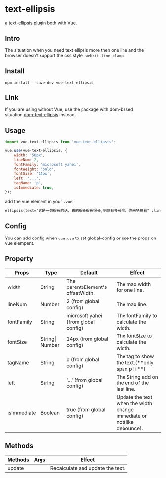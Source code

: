 # text-ellipsis
a text-ellipsis plugin both with Vue.

## Intro
The situation when you need text ellipsis more then one line and the browser doesn't support the css style `-webkit-line-clamp`.

## Install
```
npm install --save-dev vue-text-ellipsis
```

## Link
If you are using without Vue, use the package with dom-based situation.[dom-text-ellipsis](https://github.com/Luobata/dom-text-ellipsis) instead.

## Usage
```js
import vue-text-ellipsis from 'vue-text-ellipsis';

vue.use(vue-text-ellipsis, {
    width: '50px',
    lineNum: 2,
    fontFamily: 'microsoft yahei',
    fontWeight: 'bold',
    fontSize: '14px',
    left: '...',
    tagName: 'p',
    isImmediate: true,
});
```

add the vue element in your `.vue`.
```html
ellipsis(text="这是一句很长的话，真的很长很长很长,到底有多长呢，你来猜猜看" :line-num="2" tagName="p" :fontWeight="100" fontSize="16px" :left="left" :isImmediate="false")
```

## Config
You can add config when `vue.use` to set global-config or use the props on vue elempent.

## Property

| Props       | Type            | Default                                 | Effect                                   |
| ----------- | --------------- | --------------------------------------- | ---------------------------------------- |
| width       | String          | The parentsElement's offsetWidth.       | The max width for one line.              |
| lineNum     | Number          | 2    (from global config)               | The max line.                            |
| fontFamily  | String          | microsoft yahei    (from global config) | The fontFamily to calculate the width.   |
| fontSize    | String\| Number | 14px    (from global config)            | The fontSize to calculate the width.     |
| tagName     | String          | p    (from global config)               | The tag to show the text.(**only span p li **)                |
| left        | String          | '…'    (from global config)             | The String add on the end of the last line. |
| isImmediate | Boolean         | true    (from global config)            | Update the text when the width change immediate or not(like debounce). |

## Methods

| Methods | Args | Effect                           |
| ------- | ---- | -------------------------------- |
| update  |      | Recalculate and update the text. |

